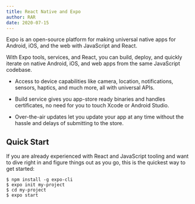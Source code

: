 ```yaml
---
title: React Native and Expo
author: RAR
date: 2020-07-15
---
```

Expo is an open-source platform for making universal native apps for Android, iOS, and the web with JavaScript and React.


With Expo tools, services, and React, you can build, deploy, and quickly iterate on native Android, iOS, and web apps from the same JavaScript codebase.

- Access to device capabilities like camera, location, notifications, sensors, haptics, and much more, all with universal APIs.

- Build service gives you app-store ready binaries and handles certificates, no need for you to touch Xcode or Android Studio.

- Over-the-air updates let you update your app at any time without the hassle and delays of submitting to the store.

## Quick Start

If you are already experienced with React and JavaScript tooling and want to dive right in and figure things out as you go, this is the quickest way to get started:

```
$ npm install -g expo-cli
$ expo init my-project
$ cd my-project
$ expo start
```